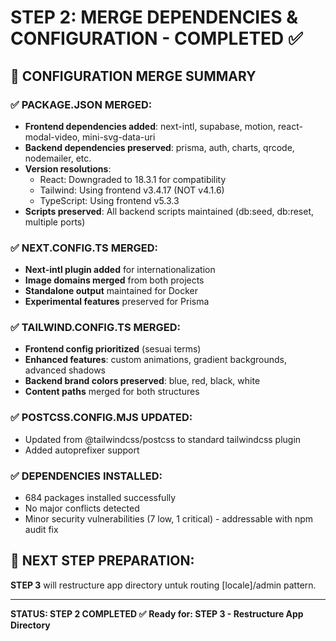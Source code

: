 # STEP 2: MERGE DEPENDENCIES & CONFIGURATION - COMPLETED ✅

## 🔧 CONFIGURATION MERGE SUMMARY

### ✅ PACKAGE.JSON MERGED:
- **Frontend dependencies added**: next-intl, supabase, motion, react-modal-video, mini-svg-data-uri
- **Backend dependencies preserved**: prisma, auth, charts, qrcode, nodemailer, etc.
- **Version resolutions**:
  - React: Downgraded to 18.3.1 for compatibility
  - Tailwind: Using frontend v3.4.17 (NOT v4.1.6)
  - TypeScript: Using frontend v5.3.3
- **Scripts preserved**: All backend scripts maintained (db:seed, db:reset, multiple ports)

### ✅ NEXT.CONFIG.TS MERGED:
- **Next-intl plugin added** for internationalization
- **Image domains merged** from both projects
- **Standalone output** maintained for Docker
- **Experimental features** preserved for Prisma

### ✅ TAILWIND.CONFIG.TS MERGED:
- **Frontend config prioritized** (sesuai terms)
- **Enhanced features**: custom animations, gradient backgrounds, advanced shadows
- **Backend brand colors preserved**: blue, red, black, white
- **Content paths** merged for both structures

### ✅ POSTCSS.CONFIG.MJS UPDATED:
- Updated from @tailwindcss/postcss to standard tailwindcss plugin
- Added autoprefixer support

### ✅ DEPENDENCIES INSTALLED:
- 684 packages installed successfully
- No major conflicts detected
- Minor security vulnerabilities (7 low, 1 critical) - addressable with npm audit fix

## 🎯 NEXT STEP PREPARATION:
**STEP 3** will restructure app directory untuk routing [locale]/admin pattern.

---
**STATUS: STEP 2 COMPLETED ✅**
**Ready for: STEP 3 - Restructure App Directory**
